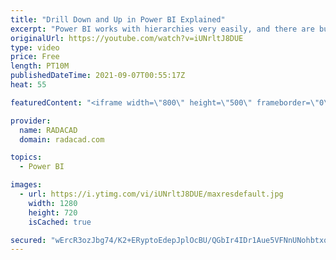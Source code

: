 ```yaml
---
title: "Drill Down and Up in Power BI Explained"
excerpt: "Power BI works with hierarchies very easily, and there are buttons to drill down and up. However, sometimes, these buttons are confusing for the users. It is essential to know what each drill down/up option is and how it works, not just for developers but also for the end-users. In this blog and video,"
originalUrl: https://youtube.com/watch?v=iUNrltJ8DUE
type: video
price: Free
length: PT10M
publishedDateTime: 2021-09-07T00:55:17Z
heat: 55

featuredContent: "<iframe width=\"800\" height=\"500\" frameborder=\"0\" src=\"https://www.youtube.com/embed/iUNrltJ8DUE\" allow=\"accelerometer; autoplay; encrypted-media; gyroscope; picture-in-picture\" allowfullscreen></iframe>"

provider:
  name: RADACAD
  domain: radacad.com

topics:
  - Power BI

images:
  - url: https://i.ytimg.com/vi/iUNrltJ8DUE/maxresdefault.jpg
    width: 1280
    height: 720
    isCached: true

secured: "wErcR3ozJbg74/K2+ERyptoEdepJplOcBU/QGbIr4IDr1Aue5VFNnUNohbtxqDfLYpzgC1KSZSIQx4YBSvvOiaKFfGY9rtoRJ+I0mnCdIkc+6Ppkpi0tCxOABmMFxfyi7BRFpvCAbrKKpujarqk0o6U5Jx77SoarUhKAqQ+YDIGCcMD6Smp1RKEXz48uGRDCc6BoC4p0eKkmIMvDBJBsbsZfrBKJZxyaSQ3M5jChXJw5YkLfHGZngWHdPdDdObw82YqASjpYOudWXRBpuZKnoVLuLdJWwwLLHjZ+mdRZu8TpETzVmkOWZ5sSdPk62E8KFuRQz561T4RslDuoI461AgAtOXpnFWLxcl4KxDUCNkypCg7ZKapLh0Jq8yaPXXAHbnmT42ztzhqLCyj1Y2lYRKzPvmrdbBAkUBl0dlkxWiY=;QZXQUX4MRffWRHLsgEkPRw=="
---
```


